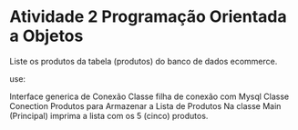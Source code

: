 # Atividade 2 Programação Orientada a Objetos

Liste os produtos da tabela (produtos) do banco de dados ecommerce.

use:

Interface generica de Conexão
Classe filha de conexão com Mysql
Classe Conection Produtos para Armazenar a Lista de Produtos
Na classe Main (Principal) imprima a lista com os 5 (cinco) produtos.
 
